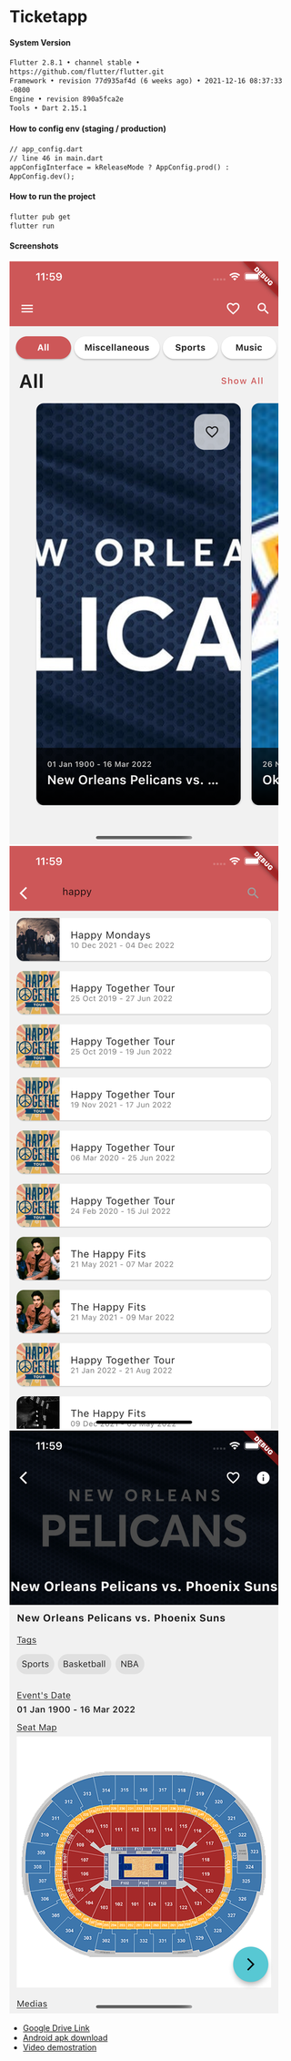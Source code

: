 # Ticketapp

#### System Version
```
Flutter 2.8.1 • channel stable • https://github.com/flutter/flutter.git
Framework • revision 77d935af4d (6 weeks ago) • 2021-12-16 08:37:33 -0800
Engine • revision 890a5fca2e
Tools • Dart 2.15.1
```

#### How to config env (staging / production)
```
// app_config.dart
// line 46 in main.dart
appConfigInterface = kReleaseMode ? AppConfig.prod() : AppConfig.dev();
```

#### How to run the project
```
flutter pub get
flutter run
```

#### Screenshots
![Homepage](https://github.com/lulumeimei/event-app/blob/master/Screenshots/homepage.png?raw=true)
![Search Event Page](https://github.com/lulumeimei/event-app/blob/master/Screenshots/search.png?raw=true)
![Event Detail Page](https://github.com/lulumeimei/event-app/blob/master/Screenshots/detail.png?raw=true)

- [Google Drive Link](https://drive.google.com/drive/folders/1kVWSDuCLCPQkGYh73M3KqGsUfivNv2eg?usp=sharing)
- [Android apk download](https://drive.google.com/file/d/1Zn_kO352-z2tT8PlJGmpj58c-zX9gzVZ/view?usp=sharing)
- [Video demostration](https://drive.google.com/file/d/107PPbk3SDAiS7cMyIwNmqvfOTg6njk9h/view?usp=sharing)
